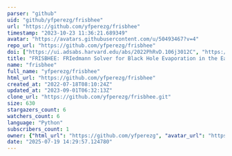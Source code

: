 ```yaml
---
parser: "github"
uid: "github/yfperezg/frisbhee"
url: "https://github.com/yfperezg/frisbhee"
timestamp: "2023-10-23 11:36:21.689349"
avatar: "https://avatars.githubusercontent.com/u/50493467?v=4"
repo_url: "https://github.com/yfperezg/frisbhee"
doi: ["https://ui.adsabs.harvard.edu/abs/2022PhRvD.106j3012C", "https://ui.adsabs.harvard.edu/abs/2023ascl.soft09019C/abstract"]
title: "FRISBHEE: FRIedmann Solver for Black Hole Evaporation in the Early-universe"
name: "frisbhee"
full_name: "yfperezg/frisbhee"
html_url: "https://github.com/yfperezg/frisbhee"
created_at: "2022-07-18T08:10:24Z"
updated_at: "2023-09-01T06:32:13Z"
clone_url: "https://github.com/yfperezg/frisbhee.git"
size: 630
stargazers_count: 6
watchers_count: 6
language: "Python"
subscribers_count: 1
owner: {"html_url": "https://github.com/yfperezg", "avatar_url": "https://avatars.githubusercontent.com/u/50493467?v=4", "login": "yfperezg", "type": "User"}
date: "2025-07-19 14:29:57.124780"
---
```

